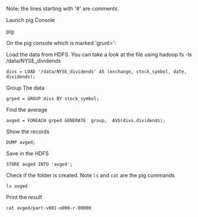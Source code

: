 Note: the lines starting with '#' are comments.

Launch pig Console

  pig

On the pig console which is marked 'grunt>':

Load the data from HDFS. You can take a look at the file using hadoop fs -ls /data/NYSE_dividends

    divs = LOAD '/data/NYSE_dividends' AS (exchange, stock_symbol, date, dividends);
  
Group The data

    grped = GROUP divs BY stock_symbol;
  
Find the average

    avged = FOREACH grped GENERATE  group,  AVG(divs.dividends);
  
Show the records

    DUMP avged;
  
Save in the HDFS

    STORE avged INTO 'avged';
  
Check if the folder is created. Note `ls` and `cat` are the pig commands

    ls avged
  
Print the result

    cat avged/part-v001-o000-r-00000

